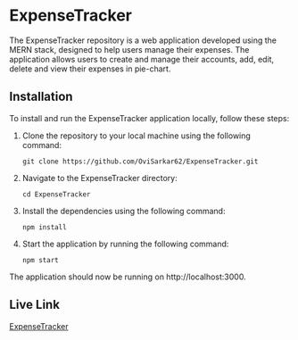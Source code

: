 # ExpenseTracker

The ExpenseTracker repository is a web application developed using the MERN stack, designed to help users manage their expenses. The application allows users to create and manage their accounts, add, edit, delete and view their expenses in pie-chart.

## Installation

To install and run the ExpenseTracker application locally, follow these steps:

1. Clone the repository to your local machine using the following command:

       git clone https://github.com/OviSarkar62/ExpenseTracker.git
       
2. Navigate to the ExpenseTracker directory:

       cd ExpenseTracker
   
3. Install the dependencies using the following command:

       npm install
      
4. Start the application by running the following command:

       npm start

The application should now be running on http://localhost:3000.

## Live Link
[ExpenseTracker](https://tame-ant-cloak.cyclic.app)
